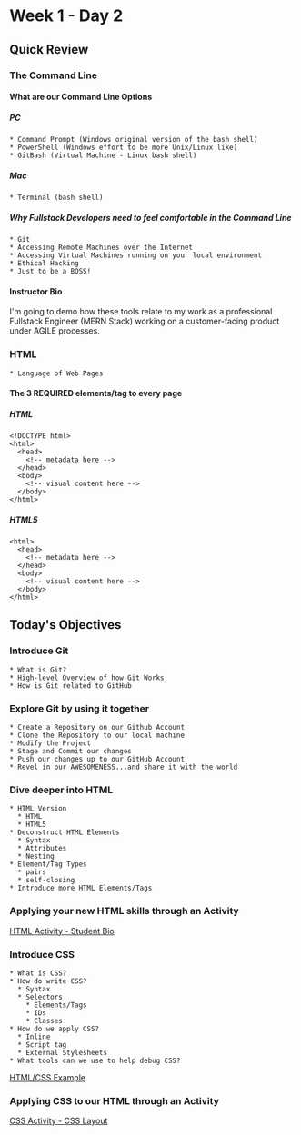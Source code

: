 # Week 1 - Day 2

## Quick Review
### The Command Line
#### What are our Command Line Options	
##### PC
	* Command Prompt (Windows original version of the bash shell)
	* PowerShell (Windows effort to be more Unix/Linux like)
	* GitBash (Virtual Machine - Linux bash shell)
##### Mac
	* Terminal (bash shell)
##### Why Fullstack Developers need to feel comfortable in the Command Line
	* Git
	* Accessing Remote Machines over the Internet
	* Accessing Virtual Machines running on your local environment
	* Ethical Hacking
	* Just to be a BOSS!
#### Instructor Bio
I'm going to demo how these tools relate to my work as a professional Fullstack Engineer (MERN Stack) working on a customer-facing product under AGILE processes.

### HTML
	* Language of Web Pages
#### The 3 REQUIRED elements/tag to every page

##### HTML
```
<!DOCTYPE html>
<html>
  <head>
    <!-- metadata here -->
  </head>
  <body>
    <!-- visual content here -->
  </body>
</html>
```

##### HTML5
```
<html>
  <head>
    <!-- metadata here -->
  </head>
  <body>
    <!-- visual content here -->
  </body>
</html>
```

## Today's Objectives
### Introduce Git
	* What is Git?
	* High-level Overview of how Git Works
	* How is Git related to GitHub

### Explore Git by using it together
	* Create a Repository on our Github Account
	* Clone the Repository to our local machine
	* Modify the Project
	* Stage and Commit our changes
	* Push our changes up to our GitHub Account
	* Revel in our AWESOMENESS...and share it with the world

### Dive deeper into HTML
	* HTML Version
	  * HTML
	  * HTML5
	* Deconstruct HTML Elements
	  * Syntax
	  * Attributes
	  * Nesting
	* Element/Tag Types
	  * pairs
	  * self-closing
	* Introduce more HTML Elements/Tags

### Applying your new HTML skills through an Activity
[HTML Activity - Student Bio](https://github.com/mattvalli/triology-fullstack-UCSDSDG201905FSF3/tree/master/week-01/day-02/Activities/04-HTML_Git)

### Introduce CSS
	* What is CSS?	
	* How do write CSS?
	  * Syntax
	  * Selectors
	    * Elements/Tags
	    * IDs
	    * Classes
	* How do we apply CSS?
	  * Inline
	  * Script tag
	  * External Stylesheets
	* What tools can we use to help debug CSS?
[HTML/CSS Example](https://github.com/mattvalli/triology-fullstack-UCSDSDG201905FSF3/blob/master/week-01/day-02/Activities/05-BasicCSS/quick-example-internal-css.html)

### Applying CSS to our HTML through an Activity
[CSS Activity - CSS Layout](https://github.com/mattvalli/triology-fullstack-UCSDSDG201905FSF3/tree/master/week-01/day-02/Activities/06-HTML_CSS_Layout)
